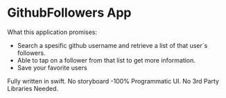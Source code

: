 # GithubFollowers App
   What this application promises:
- Search a spesific github username and retrieve a list of that user´s followers.
- Able to tap on a follower from that list to get more information.
- Save your favorite users


Fully written in swift. No storyboard -100% Programmatic UI. No 3rd Party Libraries Needed.
